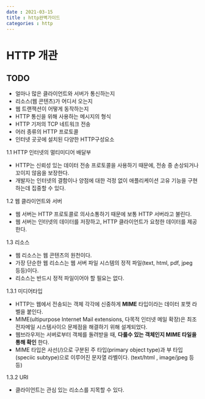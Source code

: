 ```yaml
---
date : 2021-03-15
title : http완벽가이드
categories : http
---
```


# HTTP 개관

## TODO
- 얼마나 많은 클라이언트와 서버가 통신하는지
- 리소스(웹 콘텐츠)가 어디서 오는지
- 웹 트랜잭션이 어떻게 동작하는지
- HTTP 통신을 위해 사용하는 메시지의 형식
- HTTP 기저의 TCP 네트워크 전송
- 어러 종류의 HTTP 프로토콜
- 인터넷 곳곳에 설치된 다양한 HTTP구성요소

1.1 HTTP 인터넷의 멀티미디어 배달부

- HTTP는 신뢰성 있는 데이터 전송 프로토콜을 사용하기 때문에, 전송 중 손상되거나 꼬이지 않음을 보장한다.
- 개발자는 인터넷의 결함이나 양점에 대한 걱정 없이 애플리케이션 고유 기능을 구현하는데 집중할 수 있다.

1.2 웹 클라이언트와 서버

- 웹 서버는 HTTP 프로토콜로 의사소통하기 때문에 보통 HTTP 서버라고 불린다. 
- 웹 서버는 인터넷의 데이터를 저장하고, HTTP 클라이언트가 요청한 데이터를 제공한다.

1.3 리소스

- 웹 리소스는 웹 콘텐츠의 원천이다.
- 가장 단순한 웹 리소스는 웹 서버 파일 시스템의 정적 파일(text, html, pdf, jpeg 등등)이다.
- 리소스는 반드시 정적 파일이어야 할 필요는 없다.

1.3.1 미디어타입

- HTTP는 웹에서 전송되는 객체 각각에 신중하게 __MIME__ 타입이라는 데이터 포맷 라벨을 붙인다.
- MIME(ultipurpose Internet Mail extensions, 다목적 인터넷 메일 확장)은 최조 전자메일 시스템사이으 문제점을 해결하기 위해 설계되었다.
- 웹브라우저는 서버로부터 객체를 돌려받을 때, __다룰수 있는 객체인지 MIME 타일을 통해 확인__ 한다.
- MIME 타입은 사선(/)으로 구분된 주 타입(primary object type)과 부 타입(speciic subtype)으로 이루어진 문자열 라벨이다. (text/html , image/jpeg 등등) 

1.3.2 URI

- 클라이언트는 관심 있는 리소스를 지목할 수 있다.
